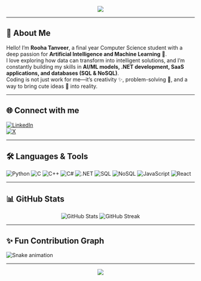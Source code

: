 <!-- Banner -->
<p align="center">
  <img src="https://capsule-render.vercel.app/api?type=waving&color=BA9CD9&height=200&section=header&text=Hi%20I'm%20Rooha%20Tanveer%20💜&fontSize=40&fontColor=ffffff&animation=fadeIn" />
</p>

---

## 💫 About Me  
Hello! I’m **Rooha Tanveer**, a final year Computer Science student with a deep passion for **Artificial Intelligence and Machine Learning** 🌸.  
I love exploring how data can transform into intelligent solutions, and I’m constantly building my skills in **AI/ML models, .NET development, SaaS applications, and databases (SQL & NoSQL)**.  
Coding is not just work for me—it’s creativity ✨, problem-solving 🌷, and a way to bring cute ideas 💜 into reality.  

---

## 🌐 Connect with me
[![LinkedIn](https://img.shields.io/badge/LinkedIn-BA9CD9?style=for-the-badge&logo=linkedin&logoColor=white)](https://www.linkedin.com/in/rooha-tanveer-220476282/)  
[![X](https://img.shields.io/badge/Twitter-BA9CD9?style=for-the-badge&logo=twitter&logoColor=white)](https://x.com/Rooha_Tanveer?t=fLi0THZiVy-Hcq-nSBiSlg&s=08)

---

## 🛠️ Languages & Tools
![Python](https://img.shields.io/badge/Python-BA9CD9?style=for-the-badge&logo=python&logoColor=white)
![C](https://img.shields.io/badge/C-BA9CD9?style=for-the-badge&logo=c&logoColor=white)
![C++](https://img.shields.io/badge/C++-BA9CD9?style=for-the-badge&logo=c%2B%2B&logoColor=white)
![C#](https://img.shields.io/badge/C%23-BA9CD9?style=for-the-badge&logo=csharp&logoColor=white)
![.NET](https://img.shields.io/badge/.NET-BA9CD9?style=for-the-badge&logo=dotnet&logoColor=white)
![SQL](https://img.shields.io/badge/SQL-BA9CD9?style=for-the-badge&logo=postgresql&logoColor=white)
![NoSQL](https://img.shields.io/badge/NoSQL-BA9CD9?style=for-the-badge&logo=mongodb&logoColor=white)
![JavaScript](https://img.shields.io/badge/JavaScript-BA9CD9?style=for-the-badge&logo=javascript&logoColor=white)
![React](https://img.shields.io/badge/React-BA9CD9?style=for-the-badge&logo=react&logoColor=white)

---

## 📊 GitHub Stats
<p align="center">
  <img src="https://github-readme-stats.vercel.app/api?username=muffin-123&show_icons=true&theme=tokyonight&title_color=BA9CD9&icon_color=BA9CD9&text_color=ffffff&bg_color=1c1c1c" alt="GitHub Stats" />
  <img src="https://github-readme-streak-stats.herokuapp.com/?user=muffin-123&theme=tokyonight&ring=BA9CD9&fire=BA9CD9&currStreakLabel=BA9CD9&background=1c1c1c" alt="GitHub Streak" />
</p>

---

## ✨ Fun Contribution Graph
![Snake animation](https://raw.githubusercontent.com/muffin-123/muffin-123/output/snake.svg)



---

<p align="center">
  <img src="https://capsule-render.vercel.app/api?type=waving&color=BA9CD9&height=150&section=footer" />
</p>

